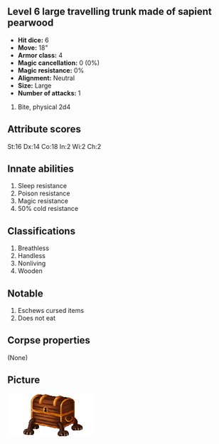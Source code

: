 ## Level 6 large travelling trunk made of sapient pearwood

- **Hit dice:** 6
- **Move:** 18"
- **Armor class:** 4
- **Magic cancellation:** 0 (0%)
- **Magic resistance:** 0%
- **Alignment:** Neutral
- **Size:** Large
- **Number of attacks:** 1
1. Bite, physical 2d4

## Attribute scores

St:16 Dx:14 Co:18 In:2 Wi:2 Ch:2

## Innate abilities

1. Sleep resistance
2. Poison resistance
3. Magic resistance
4. 50% cold resistance

## Classifications

1. Breathless
2. Handless
3. Nonliving
4. Wooden

## Notable

1. Eschews cursed items
2. Does not eat

## Corpse properties

(None)

## Picture

![Large luggage](https://github.com/hyvanmielenpelit/GnollHackTileSet/blob/main/Monsters/large_luggage/large_luggage.png)
